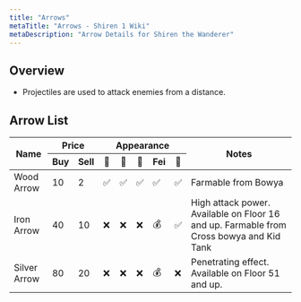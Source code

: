 ```yaml
---
title: "Arrows"
metaTitle: "Arrows - Shiren 1 Wiki"
metaDescription: "Arrow Details for Shiren the Wanderer"
---
```


## Overview

- Projectiles are used to attack enemies from a distance.

## Arrow List

<table class="itemListCentered">
  <thead>
    <tr>
      <th rowspan="2">Name</th>
      <th colspan="2">Price</th>
      <th colspan="5">Appearance</th>
      <th rowspan="2">Notes</th>
    </tr>
    <tr>
      <th>Buy</td>
      <th>Sell</td>
      <th>🗻</td>
      <th>📜</td>
      <th>🍖</td>
      <th>Fei</td>
      <th>👹</td>
    </tr>
  <thead>
  <tbody>
    <tr>
      <td class="priceTableName">Wood Arrow</td>
      <td>10</td>
      <td>2</td>
      <td>✅</td>
      <td>✅</td>
      <td>✅</td>
      <td>✅</td>
      <td>✅</td>
      <td class="leftText">Farmable from Bowya</td>
    </tr>
    <tr>
      <td class="priceTableName">Iron Arrow</td>
      <td>40</td>
      <td>10</td>
      <td>❌</td>
      <td>❌</td>
      <td>❌</td>
      <td>💰</td>
      <td>✅</td>
      <td class="leftText">High attack power. Available on Floor 16 and up. Farmable
      from Cross bowya and Kid Tank</td>
    </tr>
    <tr>
      <td class="priceTableName">Silver Arrow</td>
      <td>80</td>
      <td>20</td>
      <td>❌</td>
      <td>❌</td>
      <td>❌</td>
      <td>💰</td>
      <td>❌</td>
      <td class="leftText">Penetrating effect. Available on Floor 51 and up.</td>
    </tr>
  </tbody>
</table>
